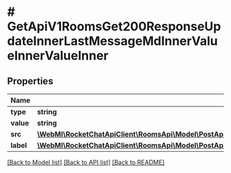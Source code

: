 # # GetApiV1RoomsGet200ResponseUpdateInnerLastMessageMdInnerValueInnerValueInner

## Properties

Name | Type | Description | Notes
------------ | ------------- | ------------- | -------------
**type** | **string** |  | [optional]
**value** | **string** |  | [optional]
**src** | [**\WebMI\RocketChatApiClient\RoomsApi\Model\PostApiV1ChannelsAddAll200ResponseChannelLastMessageMdInnerValueInner**](PostApiV1ChannelsAddAll200ResponseChannelLastMessageMdInnerValueInner.md) |  | [optional]
**label** | [**\WebMI\RocketChatApiClient\RoomsApi\Model\PostApiV1ChannelsAddAll200ResponseChannelLastMessageMdInnerValueInner[]**](PostApiV1ChannelsAddAll200ResponseChannelLastMessageMdInnerValueInner.md) |  | [optional]

[[Back to Model list]](../../README.md#models) [[Back to API list]](../../README.md#endpoints) [[Back to README]](../../README.md)

